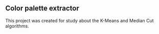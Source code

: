 ## Color palette extractor

This project was created for study about the K-Means and Median Cut algorithms.
